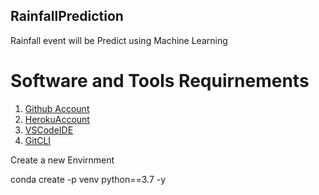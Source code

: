 ## RainfallPrediction
Rainfall event will be Predict using Machine Learning 


# Software and Tools Requirnements
1. [Github Account](https://github.com)
2. [HerokuAccount](https://heroku.com)
3. [VSCodeIDE](https://code.visualstudio.com/)
4. [GitCLI](https://git-scm.com/book/en/v2/Getting-Started-The-Command-Line)

Create a new Envirnment

conda create -p venv python==3.7 -y